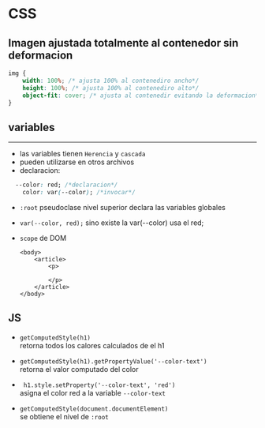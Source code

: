 # CSS

## Imagen ajustada totalmente al contenedor sin deformacion
```css
img {
	width: 100%; /* ajusta 100% al contenediro ancho*/
	height: 100%; /* ajusta 100% al contenediro alto*/
	object-fit: cover; /* ajusta al contenedir evitando la deformacion*/
}
```
## variables
---------------

- las variables tienen `Herencia` y `cascada`
- pueden utilizarse en otros archivos
- declaracion: 
```css
  --color: red; /*declaracion*/
    color: var(--color); /*invocar*/
```

- `:root`  pseudoclase nivel superior declara las variables globales

- `var(--color, red);` sino existe la var(--color) usa el red;

* `scope` de DOM
	
	```
	<body>
		<article>
			<p> 
				
			</p>
		</article>
	</body>
	```
	
## JS
- `getComputedStyle(h1)`  
		 retorna todos los calores calculados de el h1
	
- `getComputedStyle(h1).getPropertyValue('--color-text')`   
	 retorna el valor computado del color
	
- ` h1.style.setProperty('--color-text', 'red')`  
	asigna el color red a la variable `--color-text`
	
- `getComputedStyle(document.documentElement)`  
	 se obtiene el nivel de `:root`


​	
​	
​	
​	
​	
​	
​	
​	
​	
​	
​	
​	
​	